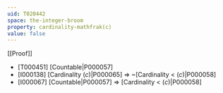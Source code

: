 ```yaml
---
uid: T020442
space: the-integer-broom
property: cardinality-mathfrak(c)
value: false
---
```

[[Proof]]

* [T000451] [Countable|P000057]
* [I000138] [Cardinality $\mathfrak(c)$|P000065] => ~[Cardinality < $\mathfrak(c)$|P000058]
* [I000067] [Countable|P000057] => [Cardinality < $\mathfrak(c)$|P000058]

